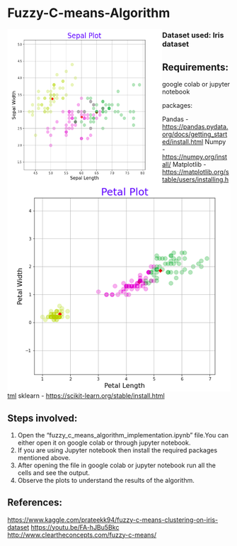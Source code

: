 # Fuzzy-C-means-Algorithm

<img align=left src="images/sepal-plot.png" width="350px" height = 350px/>
<img align=right src="images/petal-plot.png"/>

### Dataset used: Iris dataset

## Requirements:

google colab or jupyter notebook

packages:

Pandas - https://pandas.pydata.org/docs/getting_started/install.html
Numpy - https://numpy.org/install/
Matplotlib - https://matplotlib.org/stable/users/installing.html
sklearn - https://scikit-learn.org/stable/install.html
	

## Steps involved:

1. Open the “fuzzy_c_means_algorithm_implementation.ipynb” file.You can either open it on google colab or through jupyter notebook. 
2. If you are using Jupyter notebook then install the required packages mentioned above.
3. After opening the file in google colab or jupyter notebook run all the cells and see the output.
4. Observe the plots to understand the results of the algorithm.


## References:

https://www.kaggle.com/prateekk94/fuzzy-c-means-clustering-on-iris-dataset
https://youtu.be/FA-hJBu5Bkc
http://www.cleartheconcepts.com/fuzzy-c-means/
